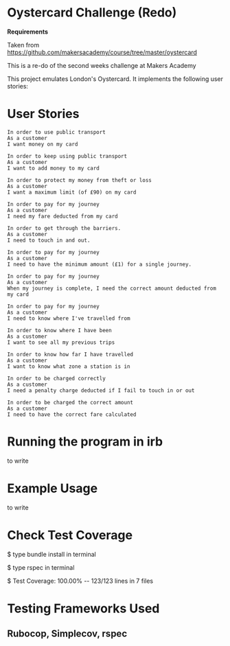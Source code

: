# Oystercard Challenge (Redo)

**Requirements**

Taken from https://github.com/makersacademy/course/tree/master/oystercard

This is a re-do of the second weeks challenge at Makers Academy

This project emulates London's Oystercard. It implements the following user stories:

# User Stories

```
In order to use public transport
As a customer
I want money on my card
```
```
In order to keep using public transport
As a customer
I want to add money to my card 
```
```
In order to protect my money from theft or loss
As a customer
I want a maximum limit (of £90) on my card 
```
```
In order to pay for my journey
As a customer
I need my fare deducted from my card 
```
```
In order to get through the barriers.
As a customer
I need to touch in and out. 
```
```
In order to pay for my journey
As a customer
I need to have the minimum amount (£1) for a single journey. 
```
```
In order to pay for my journey
As a customer
When my journey is complete, I need the correct amount deducted from my card 
```
```
In order to pay for my journey
As a customer
I need to know where I've travelled from 
```
```
In order to know where I have been
As a customer
I want to see all my previous trips 
```
```
In order to know how far I have travelled
As a customer
I want to know what zone a station is in 
```
```
In order to be charged correctly
As a customer
I need a penalty charge deducted if I fail to touch in or out 
```
```
In order to be charged the correct amount
As a customer
I need to have the correct fare calculated 
```

# Running the program in irb 

to write

# Example Usage 

to write

# Check Test Coverage 

$ type bundle install in terminal 

$ type rspec in terminal 

$ Test Coverage: 100.00% -- 123/123 lines in 7 files

# Testing Frameworks Used

## Rubocop, Simplecov, rspec
